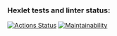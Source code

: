 ### Hexlet tests and linter status:
[![Actions Status](https://github.com/komaritskaya/frontend-project-11/actions/workflows/hexlet-check.yml/badge.svg)](https://github.com/komaritskaya/frontend-project-11/actions)
[![Maintainability](https://api.codeclimate.com/v1/badges/33883317b7e11c5e56e5/maintainability)](https://codeclimate.com/github/komaritskaya/frontend-project-11/maintainability)